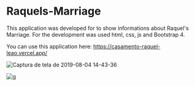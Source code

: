 # Raquels-Marriage

This application was developed for to show informations about Raquel's Marriage. For the development was used html, css, js and Bootstrap 4.

You can use this application here: https://casamento-raquel-leao.vercel.app/

![Captura de tela de 2019-08-04 14-43-36](https://user-images.githubusercontent.com/9852787/62429260-fa513180-b6e2-11e9-9195-fcea5afc29db.png)

![g](https://user-images.githubusercontent.com/9852787/62429469-7fd5e100-b6e5-11e9-9def-02f3f2c348c7.gif)
